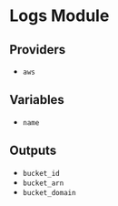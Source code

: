 # Logs Module

## Providers

- `aws`

## Variables

- `name`

## Outputs

- `bucket_id`
- `bucket_arn`
- `bucket_domain`
